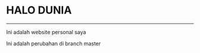 <h1>HALO DUNIA</h1>
<hr>
<p>Ini adalah website personal saya</p>

Ini adalah perubahan di branch master